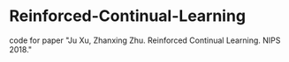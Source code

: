 # Reinforced-Continual-Learning
code for paper "Ju Xu, Zhanxing Zhu. Reinforced Continual Learning. NIPS 2018."
